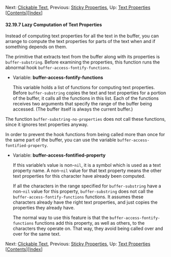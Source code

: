 

Next: [Clickable Text](Clickable-Text.html), Previous: [Sticky Properties](Sticky-Properties.html), Up: [Text Properties](Text-Properties.html)   \[[Contents](index.html#SEC_Contents "Table of contents")]\[[Index](Index.html "Index")]

#### 32.19.7 Lazy Computation of Text Properties

Instead of computing text properties for all the text in the buffer, you can arrange to compute the text properties for parts of the text when and if something depends on them.

The primitive that extracts text from the buffer along with its properties is `buffer-substring`. Before examining the properties, this function runs the abnormal hook `buffer-access-fontify-functions`.

*   Variable: **buffer-access-fontify-functions**

    This variable holds a list of functions for computing text properties. Before `buffer-substring` copies the text and text properties for a portion of the buffer, it calls all the functions in this list. Each of the functions receives two arguments that specify the range of the buffer being accessed. (The buffer itself is always the current buffer.)

The function `buffer-substring-no-properties` does not call these functions, since it ignores text properties anyway.

In order to prevent the hook functions from being called more than once for the same part of the buffer, you can use the variable `buffer-access-fontified-property`.

*   Variable: **buffer-access-fontified-property**

    If this variable’s value is non-`nil`, it is a symbol which is used as a text property name. A non-`nil` value for that text property means the other text properties for this character have already been computed.

    If all the characters in the range specified for `buffer-substring` have a non-`nil` value for this property, `buffer-substring` does not call the `buffer-access-fontify-functions` functions. It assumes these characters already have the right text properties, and just copies the properties they already have.

    The normal way to use this feature is that the `buffer-access-fontify-functions` functions add this property, as well as others, to the characters they operate on. That way, they avoid being called over and over for the same text.

Next: [Clickable Text](Clickable-Text.html), Previous: [Sticky Properties](Sticky-Properties.html), Up: [Text Properties](Text-Properties.html)   \[[Contents](index.html#SEC_Contents "Table of contents")]\[[Index](Index.html "Index")]
